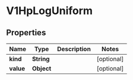 

# V1HpLogUniform


## Properties

Name | Type | Description | Notes
------------ | ------------- | ------------- | -------------
**kind** | **String** |  |  [optional]
**value** | **Object** |  |  [optional]



